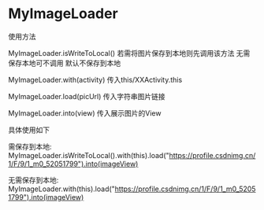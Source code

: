 # MyImageLoader

使用方法


MyImageLoader.isWriteToLocal() 若需将图片保存到本地则先调用该方法 无需保存本地可不调用 默认不保存到本地


MyImageLoader.with(activity) 传入this/XXActivity.this


MyImageLoader.load(picUrl) 传入字符串图片链接


MyImageLoader.into(view) 传入展示图片的View


具体使用如下


需保存到本地:
MyImageLoader.isWriteToLocal().with(this).load("https://profile.csdnimg.cn/1/F/9/1_m0_52051799").into(imageView)


无需保存到本地:
MyImageLoader.with(this).load("https://profile.csdnimg.cn/1/F/9/1_m0_52051799").into(imageView)
